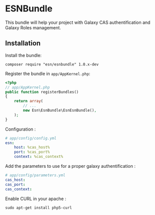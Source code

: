 ESNBundle
===================

This bundle will help your project with Galaxy CAS authentification and Galaxy Roles management.

Installation
------------

Install the bundle:

    composer require "esn/esnbundle" 1.0.x-dev

Register the bundle in `app/AppKernel.php`:

``` php
<?php
// app/AppKernel.php
public function registerBundles()
{
    return array(
        // ...
        new Esn\EsnBundle\EsnEsnBundle(),
    );
}
```

Configuration :

``` yaml
# app/config/config.yml
esn:
    host: %cas_host%
    port: %cas_port%
    context: %cas_context%
```

Add the parameters to use for a proper galaxy authentification : 

``` yaml
# app/config/parameters.yml
cas_host: 
cas_port:
cas_context: 
```

Enable CURL in your apache :

``` shell
sudo apt-get install php5-curl
```
